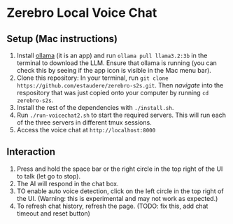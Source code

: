 # Zerebro Local Voice Chat

## Setup (Mac instructions)

1. Install [ollama](https://ollama.com/) (it is an app) and run `ollama pull llama3.2:3b` in the terminal to download the LLM. Ensure that ollama is running (you can check this by seeing if the app icon is visible in the Mac menu bar).
2. Clone this repository: In your terminal, run `git clone https://github.com/estaudere/zerebro-s2s.git`. Then *navigate* into the respository that was just copied onto your computer by running `cd zerebro-s2s`.
3. Install the rest of the dependencies with `./install.sh`.
4. Run `./run-voicechat2.sh` to start the required servers. This will run each of the three servers in different tmux sessions.
5. Access the voice chat at `http://localhost:8000`

## Interaction

1. Press and hold the space bar or the right circle in the top right of the UI to talk (let go to stop).
2. The AI will respond in the chat box.
3. TO enable auto voice detection, click on the left circle in the top right of the UI. (Warning: this is experimental and may not work as expected.)
4. To refresh chat history, refresh the page. (TODO: fix this, add chat timeout and reset button)